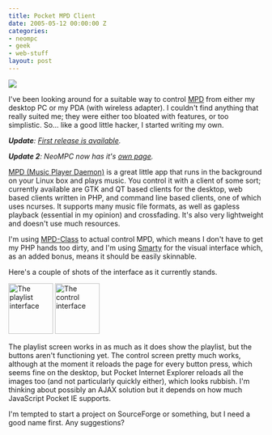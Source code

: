 ```yaml
---
title: Pocket MPD Client
date: 2005-05-12 00:00:00 Z
categories:
- neompc
- geek
- web-stuff
layout: post
---
```


<a href="http://www.pixelhum.com/archives/2005-05-12/pocket-mpd-client/"><img class="centered" src="/images/mpd_client.png" /></a>

I've been looking around for a suitable way to control <a href="http://www.musicpd.org">MPD</a> from either my desktop PC or my PDA (with wireless adapter).  I couldn't find anything that really suited me; they were either too bloated with features, or too simplistic.  So... like a good little hacker, I started writing my own.

<em><strong>Update</strong>: <a href="http://www.pixelhum.com/archives/2005-05-29/neompc-02/">First release is available</a>.</em>

<em><strong>Update 2</strong>: NeoMPC now has it's <a title="NeoMPC" href="/neompc/">own page</a>.</em>

<!-- more -->

<a href="http://www.musicpd.org">MPD (Music Player Daemon)</a> is a great little app that runs in the background on your Linux box and plays music.  You control it with a client of some sort; currently available are GTK and QT based clients for the desktop, web based clients written in PHP, and command line based clients, one of which uses ncurses.  It supports many music file formats, as well as gapless playback (essential in my opinion) and crossfading.  It's also very lightweight and doesn't use much resources.

I'm using <a href="http://mpd.24oz.com/">MPD-Class</a> to actual control MPD, which means I don't have to get my PHP hands too dirty, and I'm using <a href="http://smarty.php.net/">Smarty</a> for the visual interface which, as an added bonus, means it should be easily skinnable.

Here's a couple of shots of the interface as it currently stands.

<a title="Photo Sharing" href="http://www.flickr.com/photos/danbee/13536019/"><img width="88" height="100" alt="The playlist interface" src="http://photos9.flickr.com/13536019_8f0a988d9c_t.jpg" /></a> <a title="Photo Sharing" href="http://www.flickr.com/photos/danbee/13536018/"><img width="88" height="100" alt="The control interface" src="http://photos11.flickr.com/13536018_6d67181f92_t.jpg" /></a>

The playlist screen works in as much as it does show the playlist, but the buttons aren't functioning yet.  The control screen pretty much works, although at the moment it reloads the page for every button press, which seems fine on the desktop, but Pocket Internet Explorer reloads all the images too (and not particularly quickly either), which looks rubbish.  I'm thinking about possibly an AJAX solution but it depends on how much JavaScript Pocket IE supports.

I'm tempted to start a project on SourceForge or something, but I need a good name first.  Any suggestions?
